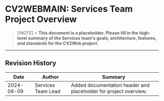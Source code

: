 <!--
CV2WEBMAIN Services Team – Project Overview
Purpose: High-level summary of the Services team's goals, architecture, features, and standards for the CV2Web project.
Owner: Services Team Lead
Last Updated: 2024-06-09
Update Process: Update this file when Services goals, architecture, or standards change. All changes must be approved by the Services Team Lead. Reference related docs: directory_structure.md, integration_points.md, task_list.md, shared/final-qa-checklist.md
-->

# CV2WEBMAIN: Services Team Project Overview

> [!NOTE] > **This document is a placeholder. Please fill in the high-level summary of the Services team's goals, architecture, features, and standards for the CV2Web project.**

---

## Revision History

| Date       | Author             | Summary                                                          |
| ---------- | ------------------ | ---------------------------------------------------------------- |
| 2024-06-09 | Services Team Lead | Added documentation header and placeholder for project overview. |
